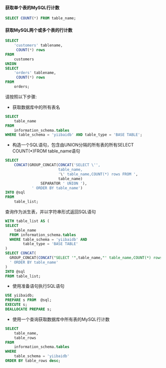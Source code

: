 #### 获取单个表的MySQL行计数
```sql
SELECT COUNT(*) FROM table_name;
```

#### 获取MySQL两个或多个表的行计数
```sql
SELECT 
    'customers' tablename, 
     COUNT(*) rows
FROM
    customers 
UNION 
SELECT 
    'orders' tablename, 
     COUNT(*) rows
FROM
    orders;
```

请按照以下步骤:
- 获取数据库中的所有表名
```sql
SELECT 
    table_name
FROM
    information_schema.tables
WHERE table_schema = 'yiibaidb' AND table_type = 'BASE TABLE';
```
- 构造一个SQL语句，包含由UNION分隔的所有表的所有SELECT COUNT(*)FROM table_name语句
```sql
SELECT 
    CONCAT(GROUP_CONCAT(CONCAT('SELECT \'',
                        table_name,
                        '\' table_name,COUNT(*) rows FROM ',
                        table_name)
                SEPARATOR ' UNION '),
            ' ORDER BY table_name')
INTO @sql 
FROM
    table_list;
```
查询作为派生表，并以字符串形式返回SQL语句
```sql
WITH table_list AS (
SELECT
    table_name
  FROM information_schema.tables 
  WHERE table_schema = 'yiibaidb' AND
        table_type = 'BASE TABLE'
)
SELECT CONCAT(
  GROUP_CONCAT(CONCAT("SELECT '",table_name,"' table_name,COUNT(*) rows FROM ",table_name) SEPARATOR " UNION "),
  ' ORDER BY table_name'
)
INTO @sql
FROM table_list;
```
- 使用准备语句执行SQL语句
```sql
USE yiibaidb;
PREPARE s FROM  @sql;
EXECUTE s;
DEALLOCATE PREPARE s;
```
- 使用一个查询获取数据库中所有表的MySQL行计数
```sql
SELECT 
    table_name, 
    table_rows
FROM
    information_schema.tables
WHERE
    table_schema = 'yiibaidb'
ORDER BY table_rows desc;
```
